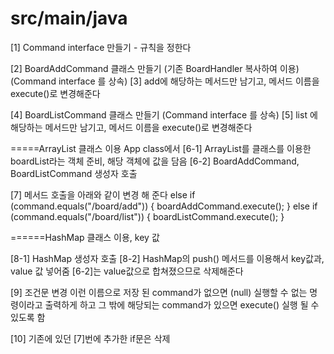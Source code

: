 # src/main/java

[1] Command interface 만들기
    - 규칙을 정한다
    
[2] BoardAddCommand 클래스 만들기 (기존 BoardHandler 복사하여 이용) (Command interface 를 상속)
[3] add에 해당하는 메서드만 남기고, 메서드 이름을 execute()로 변경해준다

[4] BoardListCommand 클래스 만들기 (Command interface 를 상속)
[5] list 에 해당하는 메서드만 남기고, 메서드 이름을 execute()로 변경해준다

=====ArrayList 클래스 이용
      App class에서
[6-1] ArrayList를 클래스를 이용한 boardList라는 객체 준비, 해당 객체에 값을 담음
[6-2] BoardAddCommand, BoardListCommand 생성자 호출
    
[7] 메서드 호출을 아래와 같이 변경 해 준다
    else if (command.equals("/board/add")) {
        boardAddCommand.execute();
  } else if (command.equals("/board/list")) {
        boardListCommand.execute();
  }
  
======HashMap 클래스 이용, key 값

[8-1] HashMap 생성자 호출
[8-2] HashMap의 push() 메서드를 이용해서 key값과, value 값 넣어줌
      [6-2]는 value값으로 합쳐졌으므로 삭제해준다

[9] 조건문 변경
    이런 이름으로 저장 된 command가 없으면 (null) 실행할 수 없는 명령이라고 출력하게 하고
    그 밖에 해당되는 command가 있으면 execute() 실행 될 수 있도록 함
    
[10] 기존에 있던 [7]번에 추가한 if문은 삭제
     
    
